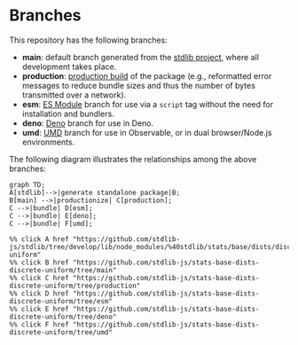 <!--

@license Apache-2.0

Copyright (c) 2022 The Stdlib Authors.

Licensed under the Apache License, Version 2.0 (the "License");
you may not use this file except in compliance with the License.
You may obtain a copy of the License at

    http://www.apache.org/licenses/LICENSE-2.0

Unless required by applicable law or agreed to in writing, software
distributed under the License is distributed on an "AS IS" BASIS,
WITHOUT WARRANTIES OR CONDITIONS OF ANY KIND, either express or implied.
See the License for the specific language governing permissions and
limitations under the License.

-->

# Branches

This repository has the following branches:

-   **main**: default branch generated from the [stdlib project][stdlib-url], where all development takes place.
-   **production**: [production build][production-url] of the package (e.g., reformatted error messages to reduce bundle sizes and thus the number of bytes transmitted over a network).
-   **esm**: [ES Module][esm-url] branch for use via a `script` tag without the need for installation and bundlers.
-   **deno**: [Deno][deno-url] branch for use in Deno.
-   **umd**: [UMD][umd-url] branch for use in Observable, or in dual browser/Node.js environments.

The following diagram illustrates the relationships among the above branches:

```mermaid
graph TD;
A[stdlib]-->|generate standalone package|B;
B[main] -->|productionize| C[production];
C -->|bundle| D[esm];
C -->|bundle| E[deno];
C -->|bundle| F[umd];

%% click A href "https://github.com/stdlib-js/stdlib/tree/develop/lib/node_modules/%40stdlib/stats/base/dists/discrete-uniform"
%% click B href "https://github.com/stdlib-js/stats-base-dists-discrete-uniform/tree/main"
%% click C href "https://github.com/stdlib-js/stats-base-dists-discrete-uniform/tree/production"
%% click D href "https://github.com/stdlib-js/stats-base-dists-discrete-uniform/tree/esm"
%% click E href "https://github.com/stdlib-js/stats-base-dists-discrete-uniform/tree/deno"
%% click F href "https://github.com/stdlib-js/stats-base-dists-discrete-uniform/tree/umd"
```

[stdlib-url]: https://github.com/stdlib-js/stdlib/tree/develop/lib/node_modules/%40stdlib/stats/base/dists/discrete-uniform
[production-url]: https://github.com/stdlib-js/stats-base-dists-discrete-uniform/tree/production
[deno-url]: https://github.com/stdlib-js/stats-base-dists-discrete-uniform/tree/deno
[umd-url]: https://github.com/stdlib-js/stats-base-dists-discrete-uniform/tree/umd
[esm-url]: https://github.com/stdlib-js/stats-base-dists-discrete-uniform/tree/esm